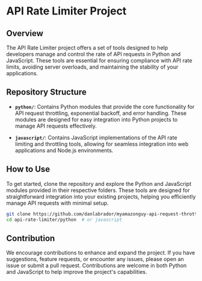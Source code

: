# API Rate Limiter Project

## Overview

The API Rate Limiter project offers a set of tools designed to help developers manage and control the rate of API requests in Python and JavaScript. These tools are essential for ensuring compliance with API rate limits, avoiding server overloads, and maintaining the stability of your applications.

## Repository Structure

- **`python/`**: Contains Python modules that provide the core functionality for API request throttling, exponential backoff, and error handling. These modules are designed for easy integration into Python projects to manage API requests effectively.

- **`javascript/`**: Contains JavaScript implementations of the API rate limiting and throttling tools, allowing for seamless integration into web applications and Node.js environments.

## How to Use

To get started, clone the repository and explore the Python and JavaScript modules provided in their respective folders. These tools are designed for straightforward integration into your existing projects, helping you efficiently manage API requests with minimal setup.

```bash
git clone https://github.com/danlabrador/myamazonguy-api-request-throttlers.git
cd api-rate-limiter/python  # or javascript
```

## Contribution

We encourage contributions to enhance and expand the project. If you have suggestions, feature requests, or encounter any issues, please open an issue or submit a pull request. Contributions are welcome in both Python and JavaScript to help improve the project's capabilities.
